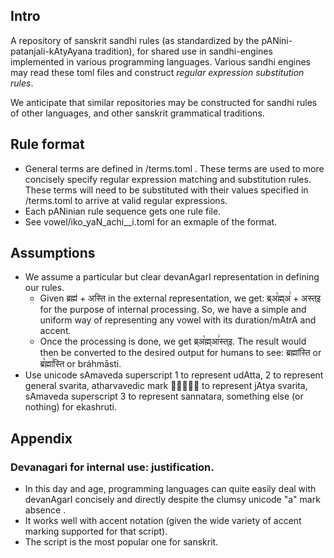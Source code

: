 
## Intro
A repository of sanskrit sandhi rules (as standardized by the pANini-patanjali-kAtyAyana tradition), for shared use in sandhi-engines implemented in various programming languages. Various sandhi engines may read these toml files and construct _regular expression substitution rules_.

We anticipate that similar repositories may be constructed for sandhi rules of other languages, and other sanskrit grammatical traditions.

## Rule format
- General terms are defined in /terms.toml . These terms are used to more concisely specify regular expression matching and substitution rules. These terms will need to be substituted with their values specified in /terms.toml to arrive at valid regular expressions.
- Each pANinian rule sequence gets one rule file.
- See vowel/iko_yaN_achi__i.toml for an exmaple of the format.

## Assumptions
- We assume a particular but clear devanAgarI representation in defining our rules. 
  - Given ब्रह्म॑ + अस्ति in the external representation, we get: ब्र्अ꣡ह्म्अ꣢ + अस्त्इ for the purpose of internal processing. So, we have a simple and uniform way of representing any vowel with its duration/mAtrA and accent.
  - Once the processing is done, we get ब्र्अ꣡ह्म्आ꣢स्त्इ. The result would then be converted to the desired output for humans to see: ब्रह्मा॑स्ति or ब्र꣡ह्मा꣢स्ति  or bráhmāsti.
- Use unicode sAmaveda superscript 1 to represent udAtta, 2 to represent general svarita, atharvavedic mark र्यं᳡ to represent jAtya svarita, sAmaveda superscript 3 to represent sannatara, something else (or nothing) for ekashruti.

## Appendix
### Devanagari for internal use: justification.
- In this day and age, programming languages can quite easily deal with devanAgarI concisely and directly despite the clumsy unicode "a" mark absence . 
- It works well with accent notation (given the wide variety of accent marking supported for that script).
- The script is the most popular one for sanskrit.
